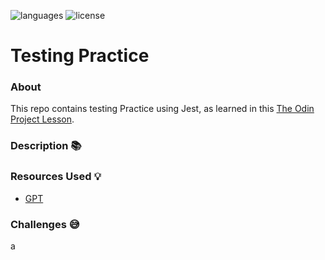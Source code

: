 ![languages](https://img.shields.io/badge/languages-js-yellow)
![license](https://img.shields.io/badge/license-MIT-green)

# Testing Practice

### About

This repo contains testing Practice using Jest, as learned in this [The Odin Project Lesson](https://www.theodinproject.com/lessons/node-path-javascript-testing-practice).

### Description 📚

### Resources Used 💡

- [GPT](https://chat.openai.com)

### Challenges 😅

a
